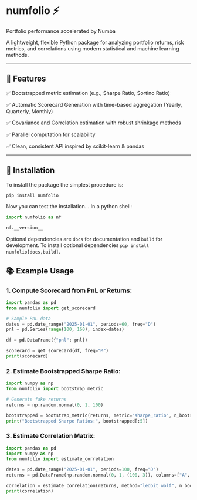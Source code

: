 # numfolio ⚡
Portfolio performance accelerated by Numba

A lightweight, flexible Python package for analyzing portfolio returns,
risk metrics, and correlations using modern statistical and machine learning methods.

---

## 🚀 Features

✅ Bootstrapped metric estimation (e.g., Sharpe Ratio, Sortino Ratio)

✅ Automatic Scorecard Generation with time-based aggregation (Yearly, Quarterly, Monthly)

✅ Covariance and Correlation estimation with robust shrinkage methods

✅ Parallel computation for scalability

✅ Clean, consistent API inspired by scikit-learn & pandas


---

## 🔧 Installation

To install the package the simplest procedure is:
```bash
pip install numfolio
```
Now you can test the installation... In a python shell:

```python
import numfolio as nf

nf.__version__
```

Optional dependencies are `docs` for documentation and
`build` for development. To install optional
dependencies `pip install numfolio[docs,build]`.

## 📚 Example Usage

### 1. Compute Scorecard from PnL or Returns:

```python
import pandas as pd
from numfolio import get_scorecard

# Sample PnL data
dates = pd.date_range("2025-01-01", periods=60, freq="D")
pnl = pd.Series(range(100, 160), index=dates)

df = pd.DataFrame({"pnl": pnl})

scorecard = get_scorecard(df, freq="M")
print(scorecard)
```

### 2. Estimate Bootstrapped Sharpe Ratio:

```python
import numpy as np
from numfolio import bootstrap_metric

# Generate fake returns
returns = np.random.normal(0, 1, 100)

bootstrapped = bootstrap_metric(returns, metric="sharpe_ratio", n_bootstraps=500)
print("Bootstrapped Sharpe Ratios:", bootstrapped[:5])
```

### 3. Estimate Correlation Matrix:

```python
import pandas as pd
import numpy as np
from numfolio import estimate_correlation

dates = pd.date_range("2025-01-01", periods=100, freq="D")
returns = pd.DataFrame(np.random.normal(0, 1, (100, 3)), columns=["A", "B", "C"], index=dates)

correlation = estimate_correlation(returns, method="ledoit_wolf", n_bootstraps=200)
print(correlation)
```

